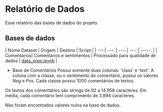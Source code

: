 
# Relatório de Dados

Esse relatório das bases de dados do projeto.


## Bases de dados


| Nome Dataset | Origem   | Destino  | Script |
| ---:| ---: | ---: | ---: | -----: |
| Comentários| Comentários e sentimentos | Processado para qualidade de dados | [data_prep.ipynb](../../Code/DataPrep/data_perp.ipynb) | 


* Base de Comentários
Possui somente duas colunas: 'class' e 'text'. A coluna com a classe, ou o sentimento do comentário, possui os valores *Neg* e *Pos*. Cada classe possui 1000 comentários de textos.

Os textos dos comentários são strings de 92 a 14.958 caracteres. Em média, cada comentário tem comprimento de 3.894 caracteres.

Não foram encontrados valores nulos na base de dados.





